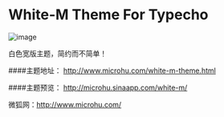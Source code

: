 White-M Theme For Typecho
=======

![image](http://microhu.u.qiniudn.com/microimg/usr/uploads/2014/09/2173393176.jpg)

白色宽版主题，简约而不简单！

####主题地址：
http://www.microhu.com/white-m-theme.html

####主题预览：
http://microhu.sinaapp.com/white-m/

微狐网：http://www.microhu.com/

